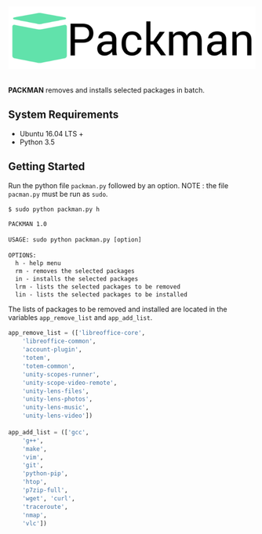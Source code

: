 <div align="center">
  <img src="logo.png"><br><br>
</div>

**PACKMAN** removes and installs selected packages in batch.

## System Requirements
- Ubuntu 16.04 LTS +
- Python 3.5

## Getting Started
Run the python file `packman.py` followed by an option.
NOTE : the file `pacman.py` must be run as `sudo`.
```bash
$ sudo python packman.py h
```
```
PACKMAN 1.0

USAGE: sudo python packman.py [option]

OPTIONS:
  h - help menu
  rm - removes the selected packages
  in - installs the selected packages
  lrm - lists the selected packages to be removed
  lin - lists the selected packages to be installed
```
The lists of packages to be removed and installed are located in the variables `app_remove_list` and `app_add_list`.
```python
app_remove_list = (['libreoffice-core',
    'libreoffice-common',
    'account-plugin',
    'totem',
    'totem-common',
    'unity-scopes-runner',
    'unity-scope-video-remote',
    'unity-lens-files',
    'unity-lens-photos',
    'unity-lens-music',
    'unity-lens-video'])

app_add_list = (['gcc',
    'g++',
    'make',
    'vim',
    'git',
    'python-pip',
    'htop',
    'p7zip-full',
    'wget', 'curl',
    'traceroute',
    'nmap',
    'vlc'])
```
